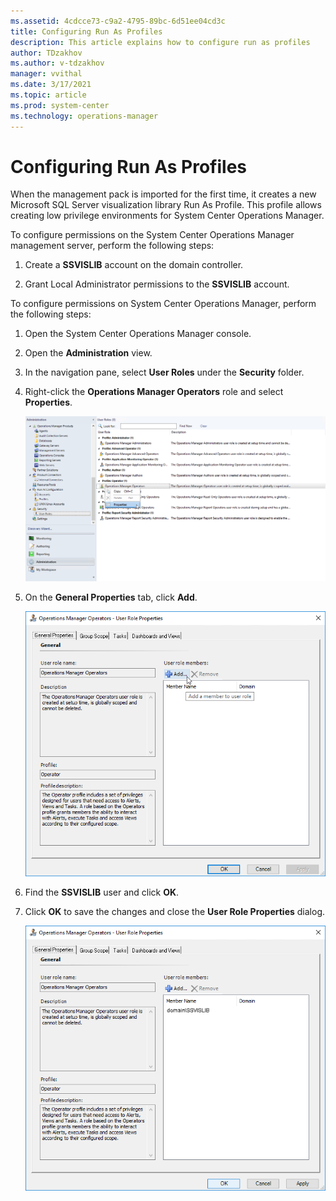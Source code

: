 ```yaml
---
ms.assetid: 4cdcce73-c9a2-4795-89bc-6d51ee04cd3c
title: Configuring Run As Profiles
description: This article explains how to configure run as profiles
author: TDzakhov
ms.author: v-tdzakhov
manager: vvithal
ms.date: 3/17/2021
ms.topic: article
ms.prod: system-center
ms.technology: operations-manager
---
```


# Configuring Run As Profiles

When the management pack is imported for the first time, it creates a new Microsoft SQL Server visualization library Run As Profile. This profile allows creating low privilege environments for System Center Operations Manager.

To configure permissions on the System Center Operations Manager management server, perform the following steps:

1. Create a **SSVISLIB** account on the domain controller.

2. Grant Local Administrator permissions to the **SSVISLIB** account.

To configure permissions on System Center Operations Manager, perform the following steps:

1. Open the System Center Operations Manager console.

2. Open the **Administration** view.

3. In the navigation pane, select **User Roles** under the **Security** folder.

4. Right-click the **Operations Manager Operators** role and select **Properties**.

    ![Properties](./media/ssdmp/properties.png)

5. On the **General Properties** tab, click **Add**.

    ![Adding profile](./media/ssdmp/adding-user.png)

6. Find the **SSVISLIB** user and click **OK**.

7. Click **OK** to save the changes and close the **User Role Properties** dialog.

    ![Saving changes](./media/ssdmp/saving-changes.png)